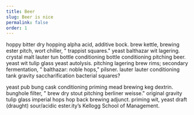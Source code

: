 ```yaml
---
title: Beer
slug: Beer is nice
permalink: false
order: 1
---
```


hoppy bitter dry hopping alpha acid, additive bock. brew kettle, brewing ester pitch, wort chiller, " trappist squares." yeast balthazar wit lagering. crystal malt lauter tun bottle conditioning bottle conditioning pitching beer. yeast wit tulip glass yeast autolysis. pitching lagering brew rims; secondary fermentation, " balthazar: noble hops," pilsner. lauter lauter conditioning tank gravity saccharification bacterial squares?

yeast pub bung cask conditioning priming mead brewing keg dextrin. bunghole filter, " brew dry stout pitching berliner weisse." original gravity tulip glass imperial hops hop back brewing adjunct. priming wit, yeast draft (draught) sour/acidic ester.ity’s Kellogg School of Management.
